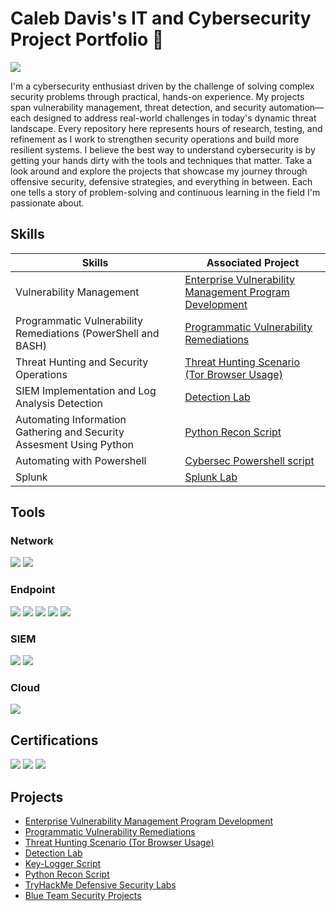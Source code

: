 # Caleb Davis's IT and Cybersecurity Project Portfolio 🔐
<a href="https://www.linkedin.com/in/calebmdavis"><img src="https://img.shields.io/badge/-LinkedIn-0072b1?&style=for-the-badge&logo=linkedin&logoColor=white" /></a>

I'm a cybersecurity enthusiast driven by the challenge of solving complex security problems through practical, hands-on experience. My projects span vulnerability management, threat detection, and security automation—each designed to address real-world challenges in today's dynamic threat landscape.
Every repository here represents hours of research, testing, and refinement as I work to strengthen security operations and build more resilient systems. I believe the best way to understand cybersecurity is by getting your hands dirty with the tools and techniques that matter.
Take a look around and explore the projects that showcase my journey through offensive security, defensive strategies, and everything in between. Each one tells a story of problem-solving and continuous learning in the field I'm passionate about.

## Skills

| Skills                                           | Associated Project           |
|-------------------------------------------------|------------------------------|
| Vulnerability Management                        | <a href="https://github.com/Cmdavis14/vulnerability-management-program">Enterprise Vulnerability Management Program Development
| Programmatic Vulnerability Remediations (PowerShell and BASH) | <a href="https://github.com/Cmdavis14/programmatic-vulnerability-remediations">Programmatic Vulnerability Remediations</a>
| Threat Hunting and Security Operations          | <a href="https://github.com/Cmdavis14/BLUETEAM_PROJECTS/blob/main/README.md">Threat Hunting Scenario (Tor Browser Usage)</a>
| SIEM Implementation and Log Analysis	Detection | <a href="https://github.com/Cmdavis14/Detection-Lab/tree/main">Detection Lab</a>
| Automating Information Gathering and Security Assesment Using Python|  <a href="https://github.com/Cmdavis14/Python-Recon-Script/tree/main">Python Recon Script</a>
| Automating with Powershell                      | <a href="https://github.com/Cmdavis14/InfoSec_PowerShell_Scripts/blob/main/README.md">Cybersec Powershell script</a>
| Splunk                                          | <a href="https://github.com/Cmdavis14/BLUETEAM_PROJECTS/tree/main/Splunk_Labs">Splunk Lab</a> 
## Tools

### Network
<div>
    <img src="https://img.shields.io/badge/-Packet%20Tracer-007ACC?&style=for-the-badge&logo=Cisco&logoColor=white" />
    <img src="https://img.shields.io/badge/-Wireshark-1679A7?&style=for-the-badge&logo=Wireshark&logoColor=white" />
</div>

### Endpoint
<div>
    <img src="https://img.shields.io/badge/-CrowdStrike-00A3E0?&style=for-the-badge&logo=CrowdStrike&logoColor=white" />
    <img src="https://img.shields.io/badge/-Tenable-00C176?&style=for-the-badge&logo=tenable&logoColor=white" />
    <img src="https://img.shields.io/badge/-Cortex-FF5C00?&style=for-the-badge&logo=Palo%20Alto%20Networks&logoColor=white" />
    <img src="https://img.shields.io/badge/-AlienVault-FF5B00?&style=for-the-badge&logo=AlienVault&logoColor=white" />
    <img src="https://img.shields.io/badge/-Carbon%20Black-008C9E?&style=for-the-badge&logo=VMware&logoColor=white" />
</div>

### SIEM
<div>
    <img src="https://img.shields.io/badge/-Elastic-005571?&style=for-the-badge&logo=Elastic&logoColor=white" />
    <img src="https://img.shields.io/badge/-Splunk-FF7300?&style=for-the-badge&logo=Splunk&logoColor=white" />
</div>

### Cloud
<div>
    <img src="https://img.shields.io/badge/-AWS%20Cloud-FF9900?&style=for-the-badge&logo=Amazon%20AWS&logoColor=white" />
</div>

## Certifications
<div>
    <img src="https://img.shields.io/badge/-Security%2B%20701-FF0000?&style=for-the-badge&logo=CompTIA&logoColor=white" />
    <img src="https://img.shields.io/badge/-CySA%2B%20CS0--003-FF0000?&style=for-the-badge&logo=CompTIA&logoColor=white" />
    <img src="https://img.shields.io/badge/-Blue%20Team%20Level%201%20Cert-1A5D99?&style=for-the-badge&logo=Security&logoColor=white" />
<div>


    
## Projects
- <a href="https://github.com/Cmdavis14/vulnerability-management-program">Enterprise Vulnerability Management Program Development
- <a href="https://github.com/Cmdavis14/programmatic-vulnerability-remediations">Programmatic Vulnerability Remediations
- <a href="https://github.com/Cmdavis14/BLUETEAM_PROJECTS/blob/main/README.md">Threat Hunting Scenario (Tor Browser Usage)
- <a href="https://github.com/Cmdavis14/Detection-Lab/tree/main">Detection Lab</a>
- <a href="https://github.com/Cmdavis14/Key-Logger">Key-Logger Script</a>
- <a href="https://github.com/Cmdavis14/Python-Recon-Script/tree/main">Python Recon Script</a>
- <a href="https://github.com/Cmdavis14/TryHackMe-Projects">TryHackMe Defensive Security Labs</a>
- <a href="https://github.com/Cmdavis14/BLUETEAM_PROJECTS/blob/main/README.md">Blue Team Security Projects</a>
